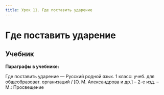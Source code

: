 ```yaml
---
title: Урок 11. Где поставить ударение
---
```


# Где поставить ударение

## Учебник

<p><strong>Параграфы в учебнике:</strong></p>
<p>Где поставить ударение &mdash; <span style="font-weight: 400;">Русский родной язык. 1 класс: учеб. для общеобразоват. организаций / [О. М. Александрова и др.] &ndash; 2-е изд. &ndash; М.: Просвещение</span></p>
<h3>&nbsp;</h3>